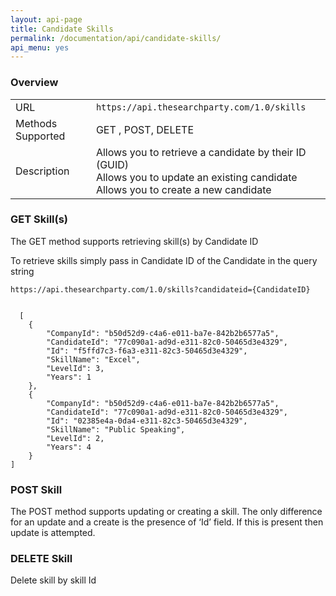 ```yaml
---
layout: api-page
title: Candidate Skills
permalink: /documentation/api/candidate-skills/
api_menu: yes
---
```


### Overview

<table class="table table-striped">
    <tbody><tr>
        <td>URL</td>
        <td><code>https://api.thesearchparty.com/1.0/skills</code></td>
    </tr>
    <tr>
        <td>Methods Supported</td>
        <td>GET , POST, DELETE</td>
    </tr>
    <tr>
        <td>Description</td>
        <td>
            Allows you to retrieve a candidate by their ID (GUID)
            <br>
            Allows you to update an existing candidate
            <br>Allows you to create a new candidate</td>
    </tr>
</tbody></table>

### GET Skill(s)

The GET method supports retrieving skill(s) by Candidate ID

To retrieve skills simply pass in Candidate ID of the Candidate in the query string

`https://api.thesearchparty.com/1.0/skills?candidateid={CandidateID}`

```

  [
    {
        "CompanyId": "b50d52d9-c4a6-e011-ba7e-842b2b6577a5",
        "CandidateId": "77c090a1-ad9d-e311-82c0-50465d3e4329",
        "Id": "f5ffd7c3-f6a3-e311-82c3-50465d3e4329",
        "SkillName": "Excel",
        "LevelId": 3,
        "Years": 1
    },
    {
        "CompanyId": "b50d52d9-c4a6-e011-ba7e-842b2b6577a5",
        "CandidateId": "77c090a1-ad9d-e311-82c0-50465d3e4329",
        "Id": "02385e4a-0da4-e311-82c3-50465d3e4329",
        "SkillName": "Public Speaking",
        "LevelId": 2,
        "Years": 4
    }
]

```

### POST Skill

The POST method supports updating or creating a skill. The only difference for an update and a create is the presence of ‘Id’ field. If this is present then update is attempted.

### DELETE Skill

Delete skill by skill Id